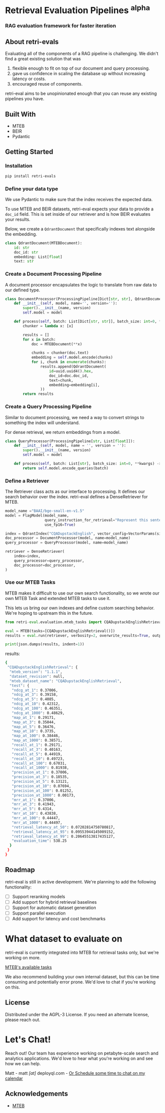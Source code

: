# Retrieval Evaluation Pipelines <sup>alpha</sup>
### RAG evaluation framework for faster iteration


## About retri-evals
Evaluating all of the components of a RAG pipeline is challenging. We didn't find a
great existing solution that was
1. flexible enough to fit on top of our document and query processing.
2. gave us confidence in scaling the database up without increasing latency or costs.
3. encouraged reuse of components.

retri-eval aims to be unopinionated enough that you can reuse any existing pipelines you have.

## Built With
- MTEB
- BEIR
- Pydantic

## Getting Started
### Installation
```bash
pip install retri-evals
```
### Define your data type
We use Pydantic to make sure that the index receives the expected data.

To use MTEB and BEIR datasets, retri-eval expects your data to provide a `doc_id` field.
This is set inside of our retriever and is how BEIR evaluates your results.

Below, we create a `QdrantDocument` that specifically indexes text alongside the embedding.
```python
class QdrantDocument(MTEBDocument):
    id: str
    doc_id: str
    embedding: List[float]
    text: str
```

### Create a Document Processing Pipeline
A document processor encapsulates the logic to translate from raw data to our defined type.

```python
class DocumentProcessor(ProcessingPipeline[Dict[str, str], QdrantDocument]):
    def __init__(self, model, name='', version=''):
        super().__init__(name, version)
        self.model = model

    def process(self, batch: List[Dict[str, str]], batch_size: int=0, **kwargs) -> List[QdrantDocument]:
        chunker = lambda x: [x]

        results = []
        for x in batch:
            doc = MTEBDocument(**x)

            chunks = chunker(doc.text)
            embedding = self.model.encode(chunks)
            for i, chunk in enumerate(chunks):
                results.append(QdrantDocument(
                    id=uuid.uuid4().hex,
                    doc_id=doc.doc_id,
                    text=chunk,
                    embedding=embedding[i],
                ))
        return results
```

### Create a Query Processing Pipeline
Similar to document processing, we need a way to convert strings to something the index will understand.

For dense retrieval, we return embeddings from a model.

```python
class QueryProcessor(ProcessingPipeline[str, List[float]]):
    def __init__(self, model, name = '', version = ''):
        super().__init__(name, version)
        self.model = model

    def process(self, batch: List[str], batch_size: int=0, **kwargs) -> List[List[float]]:
        return self.model.encode_queries(batch)
```

### Define a Retriever
The Retriever class acts as our interface to processing. It defines our search behavior
over the index. retri-eval defines a DenseRetriever for MTEB.

```python
model_name ="BAAI/bge-small-en-v1.5"
model = FlagModel(model_name,
                  query_instruction_for_retrieval="Represent this sentence for searching relevant passages: ",
                  use_fp16=True)

index = QdrantIndex("CQADupstackEnglish", vector_config=VectorParams(size=384, distance=Distance.COSINE))
doc_processor = DocumentProcessor(model, name=model_name)
query_processor = QueryProcessor(model, name=model_name)

retriever = DenseRetriever(
    index=index,
    query_processor=query_processor,
    doc_processor=doc_processor,
)
```

### Use our MTEB Tasks
MTEB makes it difficult to use our own search functionality, so we wrote our own MTEB Task
and extended MTEB tasks to use it.

This lets us bring our own indexes and define custom searching behavior. We're hoping to upstream this in the future.

````python
from retri-eval.evaluation.mteb_tasks import CQADupstackEnglishRetrieval

eval = MTEB(tasks=[CQADupstackEnglishRetrieval()])
results = eval.run(retriever, verbosity=2, overwrite_results=True, output_folder=f"results/{id}")

print(json.dumps(results, indent=1))
````
results:
```bash
{
 "CQADupstackEnglishRetrieval": {
  "mteb_version": "1.1.1",
  "dataset_revision": null,
  "mteb_dataset_name": "CQADupstackEnglishRetrieval",
  "test": {
   "ndcg_at_1": 0.37006,
   "ndcg_at_3": 0.39158,
   "ndcg_at_5": 0.4085,
   "ndcg_at_10": 0.42312,
   "ndcg_at_100": 0.46351,
   "ndcg_at_1000": 0.48629,
   "map_at_1": 0.29171,
   "map_at_3": 0.35044,
   "map_at_5": 0.36476,
   "map_at_10": 0.3735,
   "map_at_100": 0.38446,
   "map_at_1000": 0.38571,
   "recall_at_1": 0.29171,
   "recall_at_3": 0.40163,
   "recall_at_5": 0.44919,
   "recall_at_10": 0.49723,
   "recall_at_100": 0.67031,
   "recall_at_1000": 0.81938,
   "precision_at_1": 0.37006,
   "precision_at_3": 0.18535,
   "precision_at_5": 0.13121,
   "precision_at_10": 0.07694,
   "precision_at_100": 0.01252,
   "precision_at_1000": 0.00173,
   "mrr_at_1": 0.37006,
   "mrr_at_3": 0.41943,
   "mrr_at_5": 0.4314,
   "mrr_at_10": 0.43838,
   "mrr_at_100": 0.44447,
   "mrr_at_1000": 0.44497,
   "retrieval_latency_at_50": 0.07202814750780817,
   "retrieval_latency_at_95": 0.09553944145009152,
   "retrieval_latency_at_99": 0.20645513817435127,
   "evaluation_time": 538.25
  }
 }
}
```

## Roadmap
retri-eval is still in active development. We're planning to add the following functionality:

- [ ] Support reranking models
- [ ] Add support for hybrid retrieval baselines
- [ ] Support for automatic dataset generation
- [ ] Support parallel execution
- [ ] Add support for latency and cost benchmarks

# What dataset to evaluate on
retri-eval is currently integrated into MTEB for retrieval tasks only, but we're working on more.

[MTEB's available tasks](https://github.com/embeddings-benchmark/mteb/tree/main?tab=readme-ov-file#available-tasks)

We also recommend building your own internal dataset, but this can be time consuming and potentially
error prone. We'd love to chat if you're working on this.

## License
Distributed under the AGPL-3 License. If you need an alternate license, please reach out.


# Let's Chat!
Reach out! Our team has experience working on petabyte-scale search and analytics applications.
We'd love to hear what you're working on and see how we can help.

Matt - matt _[at]_ deployql.com - [Or Schedule some time to chat on my calendar](https://calendar.app.google/obJmewkwVSuUcSK1A)



## Acknowledgements
- [MTEB](https://github.com/embeddings-benchmark/mteb)